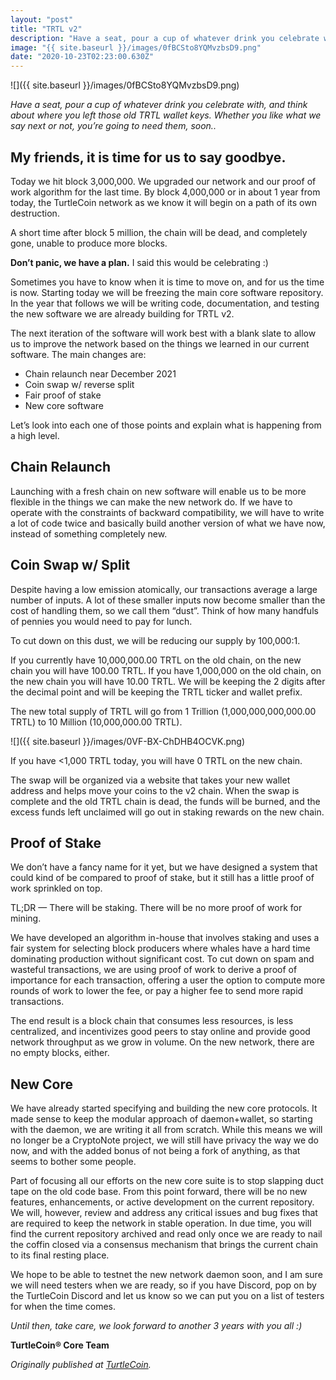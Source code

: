 ```yaml
---
layout: "post"
title: "TRTL v2"
description: "Have a seat, pour a cup of whatever drink you celebrate with, and think about where you left those old TRTL wallet keys. Whether you like what we say next or not, you’re going to need them, soon…"
image: "{{ site.baseurl }}/images/0fBCSto8YQMvzbsD9.png"
date: "2020-10-23T02:23:00.630Z"
---
```


![]({{ site.baseurl }}/images/0fBCSto8YQMvzbsD9.png)

_Have a seat, pour a cup of whatever drink you celebrate with, and think about where you left those old TRTL wallet keys. Whether you like what we say next or not, you’re going to need them, soon.._

## My friends, it is time for us to say goodbye.

Today we hit block 3,000,000\. We upgraded our network and our proof of work algorithm for the last time. By block 4,000,000 or in about 1 year from today, the TurtleCoin network as we know it will begin on a path of its own destruction.

A short time after block 5 million, the chain will be dead, and completely gone, unable to produce more blocks.

**Don’t panic, we have a plan.** I said this would be celebrating :)

Sometimes you have to know when it is time to move on, and for us the time is now. Starting today we will be freezing the main core software repository. In the year that follows we will be writing code, documentation, and testing the new software we are already building for TRTL v2.

The next iteration of the software will work best with a blank slate to allow us to improve the network based on the things we learned in our current software. The main changes are:

- Chain relaunch near December 2021
- Coin swap w/ reverse split
- Fair proof of stake
- New core software

Let’s look into each one of those points and explain what is happening from a high level.

## Chain Relaunch

Launching with a fresh chain on new software will enable us to be more flexible in the things we can make the new network do. If we have to operate with the constraints of backward compatibility, we will have to write a lot of code twice and basically build another version of what we have now, instead of something completely new.

## Coin Swap w/ Split

Despite having a low emission atomically, our transactions average a large number of inputs. A lot of these smaller inputs now become smaller than the cost of handling them, so we call them “dust”. Think of how many handfuls of pennies you would need to pay for lunch.

To cut down on this dust, we will be reducing our supply by 100,000:1.

If you currently have 10,000,000.00 TRTL on the old chain, on the new chain you will have 100.00 TRTL. If you have 1,000,000 on the old chain, on the new chain you will have 10.00 TRTL. We will be keeping the 2 digits after the decimal point and will be keeping the TRTL ticker and wallet prefix.

The new total supply of TRTL will go from 1 Trillion (1,000,000,000,000.00 TRTL) to 10 Million (10,000,000.00 TRTL).

![]({{ site.baseurl }}/images/0VF-BX-ChDHB4OCVK.png)

If you have <1,000 TRTL today, you will have 0 TRTL on the new chain.

The swap will be organized via a website that takes your new wallet address and helps move your coins to the v2 chain. When the swap is complete and the old TRTL chain is dead, the funds will be burned, and the excess funds left unclaimed will go out in staking rewards on the new chain.

## Proof of Stake

We don’t have a fancy name for it yet, but we have designed a system that could kind of be compared to proof of stake, but it still has a little proof of work sprinkled on top.

TL;DR — There will be staking. There will be no more proof of work for mining.

We have developed an algorithm in-house that involves staking and uses a fair system for selecting block producers where whales have a hard time dominating production without significant cost. To cut down on spam and wasteful transactions, we are using proof of work to derive a proof of importance for each transaction, offering a user the option to compute more rounds of work to lower the fee, or pay a higher fee to send more rapid transactions.

The end result is a block chain that consumes less resources, is less centralized, and incentivizes good peers to stay online and provide good network throughput as we grow in volume. On the new network, there are no empty blocks, either.

## New Core

We have already started specifying and building the new core protocols. It made sense to keep the modular approach of daemon+wallet, so starting with the daemon, we are writing it all from scratch. While this means we will no longer be a CryptoNote project, we will still have privacy the way we do now, and with the added bonus of not being a fork of anything, as that seems to bother some people.

Part of focusing all our efforts on the new core suite is to stop slapping duct tape on the old code base. From this point forward, there will be no new features, enhancements, or active development on the current repository. We will, however, review and address any critical issues and bug fixes that are required to keep the network in stable operation. In due time, you will find the current repository archived and read only once we are ready to nail the coffin closed via a consensus mechanism that brings the current chain to its final resting place.

We hope to be able to testnet the new network daemon soon, and I am sure we will need testers when we are ready, so if you have Discord, pop on by the TurtleCoin Discord and let us know so we can put you on a list of testers for when the time comes.

_Until then, take care, we look forward to another 3 years with you all :)_

**TurtleCoin® Core Team**

_Originally published at_ [_TurtleCoin_](http://blog.turtlecoin.lol/archives/trtl-v2/)_._
